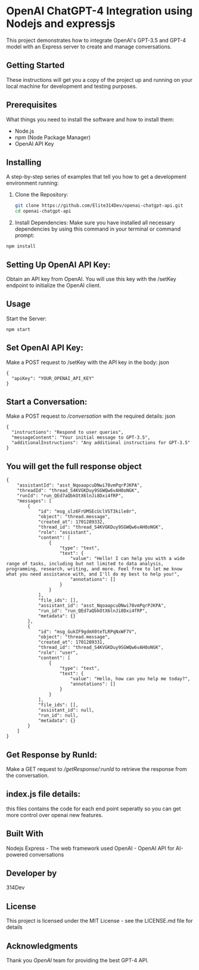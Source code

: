 # OpenAI ChatGPT-4 Integration using Nodejs and expressjs

This project demonstrates how to integrate OpenAI's GPT-3.5 and GPT-4 model with an Express server to create and manage conversations.

## Getting Started

These instructions will get you a copy of the project up and running on your local machine for development and testing purposes.

## Prerequisites

What things you need to install the software and how to install them:

- Node.js
- npm (Node Package Manager)
- OpenAI API Key

## Installing

A step-by-step series of examples that tell you how to get a development environment running:

1. Clone the Repository:

   ```bash
   git clone https://github.com/Elite314Dev/openai-chatgpt-api.git
   cd openai-chatgpt-api

   ```

2. Install Dependencies:
   Make sure you have installed all necessary dependencies by using this command in your terminal or command prompt:

```
npm install

```

## Setting Up OpenAI API Key:

Obtain an API key from OpenAI.
You will use this key with the /setKey endpoint to initialize the OpenAI client.

## Usage

Start the Server:

```
npm start

```

## Set OpenAI API Key:

Make a POST request to /setKey with the API key in the body:
json

```
{
  "apiKey": "YOUR_OPENAI_API_KEY"
}

```

## Start a Conversation:

Make a POST request to _/conversation_ with the required details:
json

```
{
  "instructions": "Respond to user queries",
  "messageContent": "Your initial message to GPT-3.5",
  "additionalInstructions": "Any additional instructions for GPT-3.5"
}

```

## You will get the full response object

```
{
    "assistantId": "asst_NqoaapcuDNwi78vmPqrPJKPA",
    "threadId": "thread_S4KVGKDuy9SGWQw6vAH0oNGK",
    "runId": "run_QEd7aQbkOtX6lnJi8Dxi4fRP",
    "messages": [
        {
            "id": "msg_slz6FrUMSEcUclVST3kile8r",
            "object": "thread.message",
            "created_at": 1701289332,
            "thread_id": "thread_S4KVGKDuy9SGWQw6vAH0oNGK",
            "role": "assistant",
            "content": [
                {
                    "type": "text",
                    "text": {
                        "value": "Hello! I can help you with a wide range of tasks, including but not limited to data analysis, programming, research, writing, and more. Feel free to let me know what you need assistance with, and I'll do my best to help you!",
                        "annotations": []
                    }
                }
            ],
            "file_ids": [],
            "assistant_id": "asst_NqoaapcuDNwi78vmPqrPJKPA",
            "run_id": "run_QEd7aQbkOtX6lnJi8Dxi4fRP",
            "metadata": {}
        },
        {
            "id": "msg_GukIF9gdmX0teTLRPqNxWF7V",
            "object": "thread.message",
            "created_at": 1701289331,
            "thread_id": "thread_S4KVGKDuy9SGWQw6vAH0oNGK",
            "role": "user",
            "content": [
                {
                    "type": "text",
                    "text": {
                        "value": "Hello, how can you help me today?",
                        "annotations": []
                    }
                }
            ],
            "file_ids": [],
            "assistant_id": null,
            "run_id": null,
            "metadata": {}
        }
    ]
}

```

## Get Response by RunId:

Make a GET request to _/getResponse/:runId_ to retrieve the response from the conversation.

## index.js file details:

this files contains the code for each end point seperatly so you can get more control over openai new features.

## Built With

Nodejs
Express - The web framework used
OpenAI - OpenAI API for AI-powered conversations

## Developer by

314Dev

## License

This project is licensed under the MIT License - see the LICENSE.md file for details

## Acknowledgments

Thank you _OpenAI_ team for providing the best GPT-4 API.
